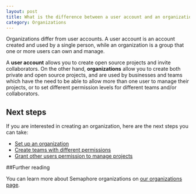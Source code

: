 ```yaml
---
layout: post
title: What is the difference between a user account and an organization?
category: Organizations
---
```


Organizations differ from user accounts. A user account is an account created
and used by a single person, while an organization is a group that one or more
users can own and manage.

A **user account** allows you to create open source projects and invite
collaborators. On the other hand, **organizations** allow you to create both
private and open source projects, and are used by businesses and teams which
have the need to be able to allow more than one user to manage their projects,
or to set different permission levels for different teams and/or collaborators.

## Next steps

If you are interested in creating an organization, here are the next steps
you can take:

- [Set up an organization](/docs/organizations/setting-up-an-organization.html)
- [Create teams with different permissions](/docs/organizations/creating-a-team.html)
- [Grant other users permission to manage projects](/docs/organizations/granting-users-permission-to-manage-projects-within-an-organization.html)

##Further reading

You can learn more about Semaphore organizations on [our organizations page](/docs/organizations.html).
